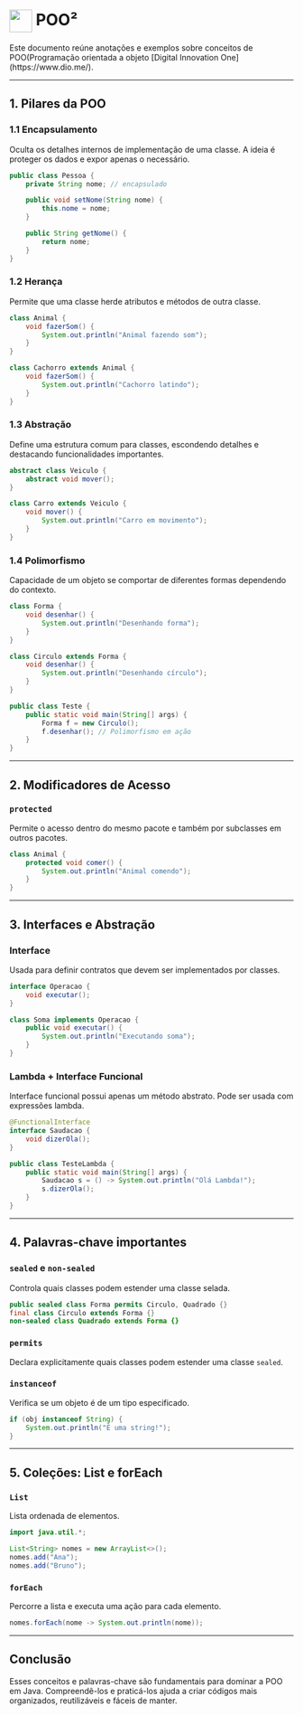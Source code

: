 <h1>
    <a href="https://www.dio.me/">
     <img align="center" width="40px" src="https://hermes.digitalinnovation.one/assets/diome/logo-minimized.png"></a>
    <span> POO² </span>
</h1>
Este documento reúne anotações e exemplos sobre conceitos de POO(Programação orientada a objeto [Digital Innovation One](https://www.dio.me/).

---

## 1. **Pilares da POO**

### 1.1 Encapsulamento
Oculta os detalhes internos de implementação de uma classe. A ideia é proteger os dados e expor apenas o necessário.

```java
public class Pessoa {
    private String nome; // encapsulado

    public void setNome(String nome) {
        this.nome = nome;
    }

    public String getNome() {
        return nome;
    }
}
```

### 1.2 Herança
Permite que uma classe herde atributos e métodos de outra classe.

```java
class Animal {
    void fazerSom() {
        System.out.println("Animal fazendo som");
    }
}

class Cachorro extends Animal {
    void fazerSom() {
        System.out.println("Cachorro latindo");
    }
}
```

### 1.3 Abstração
Define uma estrutura comum para classes, escondendo detalhes e destacando funcionalidades importantes.

```java
abstract class Veiculo {
    abstract void mover();
}

class Carro extends Veiculo {
    void mover() {
        System.out.println("Carro em movimento");
    }
}
```

### 1.4 Polimorfismo
Capacidade de um objeto se comportar de diferentes formas dependendo do contexto.

```java
class Forma {
    void desenhar() {
        System.out.println("Desenhando forma");
    }
}

class Circulo extends Forma {
    void desenhar() {
        System.out.println("Desenhando círculo");
    }
}

public class Teste {
    public static void main(String[] args) {
        Forma f = new Circulo();
        f.desenhar(); // Polimorfismo em ação
    }
}
```

---

## 2. **Modificadores de Acesso**

### `protected`
Permite o acesso dentro do mesmo pacote e também por subclasses em outros pacotes.

```java
class Animal {
    protected void comer() {
        System.out.println("Animal comendo");
    }
}
```

---

## 3. **Interfaces e Abstração**

### Interface
Usada para definir contratos que devem ser implementados por classes.

```java
interface Operacao {
    void executar();
}

class Soma implements Operacao {
    public void executar() {
        System.out.println("Executando soma");
    }
}
```

### Lambda + Interface Funcional
Interface funcional possui apenas um método abstrato. Pode ser usada com expressões lambda.

```java
@FunctionalInterface
interface Saudacao {
    void dizerOla();
}

public class TesteLambda {
    public static void main(String[] args) {
        Saudacao s = () -> System.out.println("Olá Lambda!");
        s.dizerOla();
    }
}
```

---

## 4. **Palavras-chave importantes**

### `sealed` e `non-sealed`
Controla quais classes podem estender uma classe selada.

```java
public sealed class Forma permits Circulo, Quadrado {}
final class Circulo extends Forma {}
non-sealed class Quadrado extends Forma {}
```

### `permits`
Declara explicitamente quais classes podem estender uma classe `sealed`.

### `instanceof`
Verifica se um objeto é de um tipo especificado.

```java
if (obj instanceof String) {
    System.out.println("É uma string!");
}
```

---

## 5. **Coleções: List e forEach**

### `List`
Lista ordenada de elementos.

```java
import java.util.*;

List<String> nomes = new ArrayList<>();
nomes.add("Ana");
nomes.add("Bruno");
```

### `forEach`
Percorre a lista e executa uma ação para cada elemento.

```java
nomes.forEach(nome -> System.out.println(nome));
```

---

## Conclusão
Esses conceitos e palavras-chave são fundamentais para dominar a POO em Java. Compreendê-los e praticá-los ajuda a criar códigos mais organizados, reutilizáveis e fáceis de manter.

